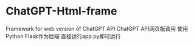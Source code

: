 # ChatGPT-Html-frame
Framework for web version of ChatGPT API
ChatGPT API网页版调用
使用Python Flask作为后端
直接运行app.py即可运行
